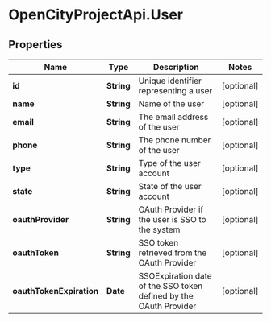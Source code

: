 # OpenCityProjectApi.User

## Properties
Name | Type | Description | Notes
------------ | ------------- | ------------- | -------------
**id** | **String** | Unique identifier representing a user | [optional] 
**name** | **String** | Name of the user | [optional] 
**email** | **String** | The email address of the user | [optional] 
**phone** | **String** | The phone number of the user | [optional] 
**type** | **String** | Type of the user account | [optional] 
**state** | **String** | State of the user account | [optional] 
**oauthProvider** | **String** | OAuth Provider if the user is SSO to the system | [optional] 
**oauthToken** | **String** | SSO token retrieved from the OAuth Provider | [optional] 
**oauthTokenExpiration** | **Date** | SSOExpiration date of the SSO token defined by the OAuth Provider | [optional] 


